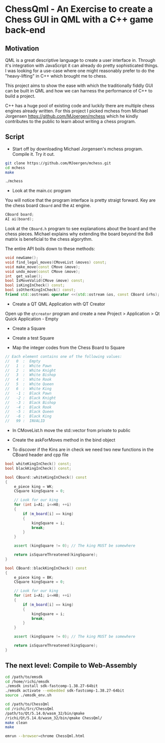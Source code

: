# ChessQml - An Exercise to create a Chess GUI in QML with a C++ game back-end

## Motivation

QML is a great descriptive language to create a user interface in. Through it's integration with
JavaScript it can already do pretty sophisticated things. I was looking for a use-case where one
might reasonably prefer to do the "heavy-lifting" in C++ which brought me to chess.

This project aims to show the ease with which the traditionally fiddly GUI can be built in QML
and how we can harness the performance of C++ to build a project.

C++ has a huge pool of existing code and luckily there are multiple chess engines already written.
For this project I picked mchess from Michael Jorgensen https://github.com/MJoergen/mchess which
he kindly contributes to the public to learn about writing a chess program.


## Script

* Start off by downloading Michael Jorgensen's mchess program. Compile it. Try it out.

```bash
git clone https://github.com/MJoergen/mchess.git
cd mchess
make

./mchess
```

* Look at the main.cc program

You will notice that the program interface is pretty straigt forward. Key are the chess board
`CBoard` and the `AI` engine.

```cpp
CBoard board;
AI ai(board);
```

Look at the `CBoard.h` program to see explanations about the board and the chess pieces. Michael explains
why extending the board beyond the 8x8 matrix is beneficial to the chess algorythm.

The entire API boils down to these methods:

```cpp
void newGame();
void find_legal_moves(CMoveList &moves) const;
void make_move(const CMove &move);
void undo_move(const CMove &move);
int  get_value();
bool IsMoveValid(CMove &move) const;
bool isKingInCheck() const;
bool isOtherKingInCheck() const;
friend std::ostream& operator <<(std::ostream &os, const CBoard &rhs);
```

* Create a QT QML Application with QT Creator

Open up the `qtcreator` program and create a new Project > Application > Qt Quick Application - Empty

* Create a Square

* Create a test Square

* Map the integer codes from the Chess Board to Square

```cpp
// Each element contains one of the following values:
//   0  :  Empty
//   1  :  White Pawn
//   2  :  White Knight
//   3  :  White Bishop
//   4  :  White Rook
//   5  :  White Queen
//   6  :  White King
//   -1 :  Black Pawn
//   -2 :  Black Knight
//   -3 :  Black Bishop
//   -4 :  Black Rook
//   -5 :  Black Queen
//   -6 :  Black King
//   99 :  INVALID
```

* In CMoveList.h move the std::vector from private to public

* Create the askForMoves method in the bind object


* To discover if the Kins are in check we need two new functions in the CBoard header and cpp file

```cpp CBoard.h
bool whiteKingInCheck() const;
bool blackKingInCheck() const;
```

```cpp CBoard.cc
bool CBoard::whiteKingInCheck() const
{
    e_piece king = WK;
    CSquare kingSquare = 0;

    // Look for our king
    for (int i=A1; i<=H8; ++i)
    {
        if (m_board[i] == king)
        {
            kingSquare = i;
            break;
        }
    }

    assert (kingSquare != 0); // The king MUST be somewhere

    return isSquareThreatened(kingSquare);
}

bool CBoard::blackKingInCheck() const
{
    e_piece king = BK;
    CSquare kingSquare = 0;

    // Look for our king
    for (int i=A1; i<=H8; ++i)
    {
        if (m_board[i] == king)
        {
            kingSquare = i;
            break;
        }
    }

    assert (kingSquare != 0); // The king MUST be somewhere

    return isSquareThreatened(kingSquare);
}
```

## The next level: Compile to Web-Assembly

```bash
cd /path/to/emsdk
cd /home/richi/emsdk
./emsdk install sdk-fastcomp-1.38.27-64bit
./emsdk activate --embedded sdk-fastcomp-1.38.27-64bit
source ./emsdk_env.sh

cd /path/to/ChessQml
cd /richi/Src/ChessQml
/path/to/Qt/5.14.0/wasm_32/bin/qmake
/richi/Qt/5.14.0/wasm_32/bin/qmake ChessQml/
make clean
make

emrun --browser=chrome ChessQml.html
```
